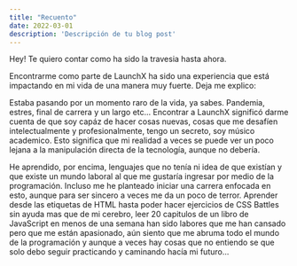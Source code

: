 ```yaml
---
title: "Recuento"
date: 2022-03-01
description: 'Descripción de tu blog post'
---
```


Hey! Te quiero contar como ha sido la travesia hasta ahora.

Encontrarme como parte de LaunchX ha sido una experiencia que está impactando en mi vida de una manera muy fuerte.
Deja me explico:

Estaba pasando por un momento raro de la vida, ya sabes. Pandemia, estres, final de carrera y un largo etc...
Encontrar a LaunchX significó darme cuenta de que soy capáz de hacer cosas nuevas, cosas que me desafíen intelectualmente y profesionalmente, tengo un secreto, soy músico
academico. Esto significa que mi realidad a veces se puede ver un poco lejana a la manipulación directa de la tecnología, aunque no debería. 

He aprendido, por encima, lenguajes que no tenía ni idea de que existían y que existe un mundo laboral al que me gustaría ingresar por medio de la programación. 
Incluso me he planteado iniciar una carrera enfocada en esto, aunque para ser sincero a veces me da un poco de terror. 
Aprender desde las etiquetas de HTML hasta poder hacer ejercicios de CSS Battles sin ayuda mas que de mi cerebro, leer 20 capitulos de un libro de JavaScript en menos de una 
semana han sido labores que me han cansado pero que me están apasionado, aún siento que me abruma todo el mundo de la programación y aunque a veces hay cosas que no entiendo
se que solo debo seguir practicando y caminando hacía mi futuro... 
